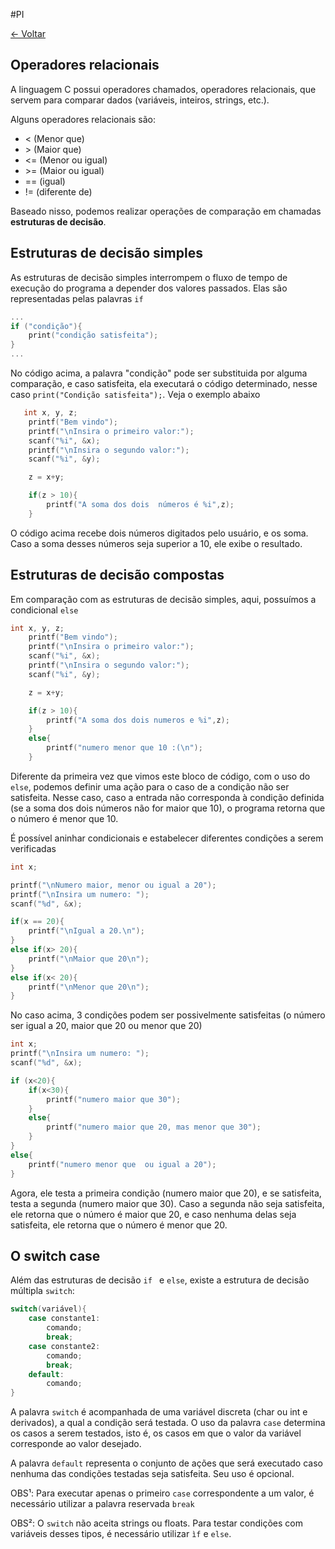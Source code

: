 #PI 

[<- Voltar](./Menu.md)
## Operadores relacionais

A linguagem C possui operadores chamados, operadores relacionais, que servem para comparar dados (variáveis, inteiros, strings, etc.).

Alguns operadores relacionais são:

* < (Menor que)
* \> (Maior que)
* <= (Menor ou igual)
* \>= (Maior ou igual)
* == (igual)
* != (diferente de)

Baseado nisso, podemos realizar operações de comparação em chamadas **estruturas de decisão**.

## Estruturas de decisão simples

As estruturas de decisão simples interrompem o fluxo de tempo de execução do programa a depender dos valores passados. Elas são representadas pelas palavras ```if```

```C
...
if ("condição"){
    print("condição satisfeita");
}
...
```

No código acima, a palavra "condição" pode ser substituida por alguma comparação, e caso satisfeita, ela executará o código determinado, nesse caso ```print("Condição satisfeita");```. Veja o exemplo abaixo

```c
   int x, y, z;
    printf("Bem vindo");
    printf("\nInsira o primeiro valor:");
    scanf("%i", &x);
    printf("\nInsira o segundo valor:");
    scanf("%i", &y);

    z = x+y;

    if(z > 10){
        printf("A soma dos dois  números é %i",z);
    }
```

O código acima recebe dois números digitados pelo usuário, e os soma. Caso a soma desses números seja superior a 10, ele exibe o resultado.

## Estruturas de decisão compostas

Em comparação com as estruturas de decisão simples, aqui, possuímos a condicional ```else```

```c
int x, y, z;
    printf("Bem vindo");
    printf("\nInsira o primeiro valor:");
    scanf("%i", &x);
    printf("\nInsira o segundo valor:");
    scanf("%i", &y);

    z = x+y;

    if(z > 10){
        printf("A soma dos dois numeros e %i",z);
    }
    else{
        printf("numero menor que 10 :(\n");
    }
```

Diferente da primeira vez que vimos este bloco de código, com o uso do ```else```, podemos definir uma ação para o caso de a condição não ser satisfeita. Nesse caso, caso a entrada não corresponda à condição definida (se a soma dos dois números não for maior que 10), o programa retorna que o número é menor que 10.

É possível aninhar condicionais e estabelecer diferentes condições a serem verificadas

```c
int x;

printf("\nNumero maior, menor ou igual a 20");
printf("\nInsira um numero: ");
scanf("%d", &x);

if(x == 20){
    printf("\nIgual a 20.\n");
}
else if(x> 20){
    printf("\nMaior que 20\n");
}
else if(x< 20){
    printf("\nMenor que 20\n");
}
```

No caso acima, 3 condições podem ser possivelmente satisfeitas (o número ser igual a 20, maior que 20 ou menor que 20)

```c
int x;
printf("\nInsira um numero: ");
scanf("%d", &x);

if (x<20){
    if(x<30){
        printf("numero maior que 30");
    }
    else{
        printf("numero maior que 20, mas menor que 30");
    }
}
else{
    printf("numero menor que  ou igual a 20");
}

```

Agora, ele testa a primeira condição (numero maior que 20), e se satisfeita, testa a segunda (numero maior que 30). Caso a segunda não seja satisfeita, ele retorna que o número é maior que 20, e caso nenhuma delas seja satisfeita, ele retorna que o número é menor que 20.
## O switch case

Além das estruturas de decisão ```if ``` e ```else```, existe a estrutura de decisão múltipla ```switch```:
```c
switch(variável){
    case constante1:
        comando;
        break;
    case constante2:
        comando;
        break;
    default:
        comando;
}
```

A palavra ```switch``` é acompanhada de uma variável discreta (char ou int e derivados), a qual a condição será testada. O uso da palavra ```case``` determina os casos a serem testados, isto é, os casos em que o valor da variável corresponde ao valor desejado.

A palavra ```default``` representa o conjunto de ações que será executado caso nenhuma das condições testadas seja satisfeita. Seu uso é opcional.

OBS¹: Para executar apenas o primeiro ```case``` correspondente a um valor, é necessário utilizar a palavra reservada ```break```

OBS²: O ```switch``` não aceita strings ou floats. Para testar condições com variáveis desses tipos, é necessário utilizar ```ìf``` e ```else```.